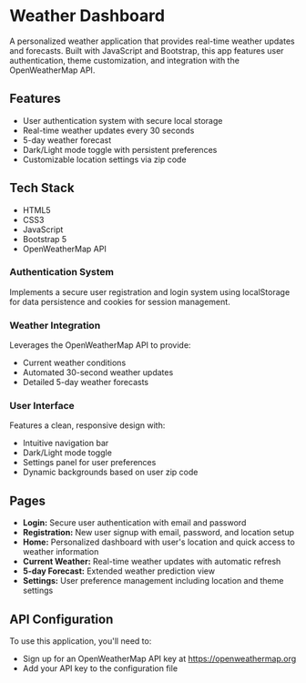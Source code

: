 # Weather Dashboard

A personalized weather application that provides real-time weather updates and forecasts. Built with JavaScript and Bootstrap, this app features user authentication, theme customization, and integration with the OpenWeatherMap API.

## Features

- User authentication system with secure local storage
- Real-time weather updates every 30 seconds
- 5-day weather forecast
- Dark/Light mode toggle with persistent preferences
- Customizable location settings via zip code

## Tech Stack

- HTML5
- CSS3
- JavaScript 
- Bootstrap 5
- OpenWeatherMap API

### Authentication System

Implements a secure user registration and login system using localStorage for data persistence and cookies for session management.

### Weather Integration

Leverages the OpenWeatherMap API to provide:

- Current weather conditions
- Automated 30-second weather updates
- Detailed 5-day weather forecasts

### User Interface

Features a clean, responsive design with:

- Intuitive navigation bar
- Dark/Light mode toggle
- Settings panel for user preferences
- Dynamic backgrounds based on user zip code

## Pages

- **Login:** Secure user authentication with email and password
- **Registration:** New user signup with email, password, and location setup
- **Home:** Personalized dashboard with user's location and quick access to weather information
- **Current Weather:** Real-time weather updates with automatic refresh
- **5-day Forecast:** Extended weather prediction view
- **Settings:** User preference management including location and theme settings

## API Configuration

To use this application, you'll need to:

- Sign up for an OpenWeatherMap API key at https://openweathermap.org
- Add your API key to the configuration file
